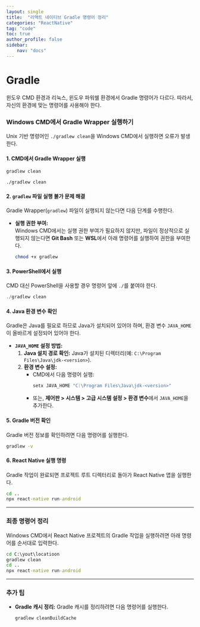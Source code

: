 ```yaml
---
layout: single
title:  "리액트 네이티브 Gradle 명령어 정리"
categories: "ReactNative"
tag: "code"
toc: true
author_profile: false
sidebar:
    nav: "docs"
---
```


# Gradle
윈도우 CMD 환경과 리눅스, 윈도우 파워쉘 환경에서 Gradle 명령어가 다르다. 따라서, 자신의 환경에 맞는 명령어를 사용해야 한다.

### Windows CMD에서 Gradle Wrapper 실행하기

Unix 기반 명령어인 `./gradlew clean`을 Windows CMD에서 실행하면 오류가 발생한다.

#### 1. **CMD에서 Gradle Wrapper 실행**
```cmd
gradlew clean
```

```Unix
./gradlew clean
```

#### 2. **`gradlew` 파일 실행 불가 문제 해결**
Gradle Wrapper(`gradlew`) 파일이 실행되지 않는다면 다음 단계를 수행한다.

- **실행 권한 부여:**  
  Windows CMD에서는 실행 권한 부여가 필요하지 않지만, 파일이 정상적으로 실행되지 않는다면 **Git Bash** 또는 **WSL**에서 아래 명령어를 실행하여 권한을 부여한다.
  ```bash
  chmod +x gradlew
  ```

#### 3. **PowerShell에서 실행**
CMD 대신 PowerShell을 사용할 경우 명령어 앞에 `./`를 붙여야 한다.
```powershell
./gradlew clean
```

#### 4. **Java 환경 변수 확인**
Gradle은 Java를 필요로 하므로 Java가 설치되어 있어야 하며, 환경 변수 `JAVA_HOME`이 올바르게 설정되어 있어야 한다.

- **`JAVA_HOME` 설정 방법:**
  1. **Java 설치 경로 확인:** Java가 설치된 디렉터리(예: `C:\Program Files\Java\jdk-<version>`).
  2. **환경 변수 설정:**
     - CMD에서 다음 명령어 실행:
       ```cmd
       setx JAVA_HOME "C:\Program Files\Java\jdk-<version>"
       ```
     - 또는, **제어판 > 시스템 > 고급 시스템 설정 > 환경 변수**에서 `JAVA_HOME`을 추가한다.

#### 5. **Gradle 버전 확인**
Gradle 버전 정보를 확인하려면 다음 명령어를 실행한다.
```cmd
gradlew -v
```

#### 6. **React Native 실행 명령**
Gradle 작업이 완료되면 프로젝트 루트 디렉터리로 돌아가 React Native 앱을 실행한다.
```cmd
cd ..
npx react-native run-android
```

---

### 최종 명령어 정리
Windows CMD에서 React Native 프로젝트의 Gradle 작업을 실행하려면 아래 명령어를 순서대로 입력한다.
```cmd
cd C:\yout\locatioon
gradlew clean
cd ..
npx react-native run-android
```

---

### 추가 팁
- **Gradle 캐시 정리:**
  Gradle 캐시를 정리하려면 다음 명령어를 실행한다.
  ```cmd
  gradlew cleanBuildCache
  ```
